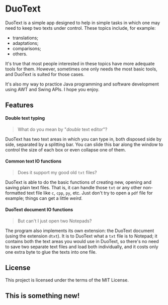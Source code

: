 # DuoText

DuoText is a simple app designed to help in simple tasks in
which one may need to keep two texts under control. These
topics include, for example:

- translations;
- adaptations;
- comparisons;
- others.

It's true that most people interested in these topics have
more adequate tools for them. However, sometimes one only
needs the most basic tools, and DuoText is suited for those
cases.

It's also my way to practice Java programming and software
development using AWT and Swing APIs. I hope you enjoy.

## Features

#### Double text typing

> What do you mean by "*double* text editor"?

DuoText has two text areas in which you can type in, both
disposed side by side, separated by a splitting bar. You can
slide this bar along the window to control the size of each
box or even collapse one of them.

#### Common text IO functions

> Does it support my good old ```txt``` files?

DuoText is able to do the basic functions of creating new,
opening and saving plain text files. That is, it can handle
those ```txt``` or any other non-formatted text file like
```c```, ```cpp```, ```py```, etc. Just don't try to open a
```pdf``` file for example; things can get a little *weird*.

#### DuoText document IO functions

> But can't I just open two Notepads?

The program also implements its own extension: the DuoText
document (using the extension ```dtxt```). It is to DuoText
what a ```txt``` file is to Notepad; it contains both the
text areas you would use in DuoText, so there's no need to
save two separate text files and load both individually, and
it costs only one extra byte to glue the texts into one file.

## License

This project is licensed under the terms of the MIT License.

## This is something new!